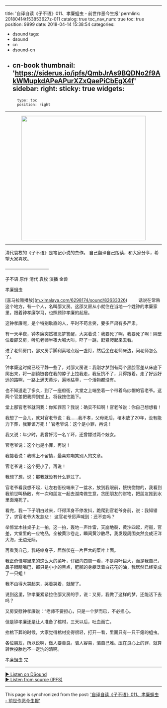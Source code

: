 
---
title: '自译自读《子不语》011、孝廉蛆虫 - 前世作恶今生报'
permlink: 20180414t153853627z-011
catalog: true
toc_nav_num: true
toc: true
position: 9999
date: 2018-04-14 15:38:54
categories:
- dsound
tags:
- dsound
- cn
- dsound-cn
- cn-book
thumbnail: 'https://siderus.io/ipfs/QmbJrAs9BQDNo2f9AkWMupkdAPeAPurXZxQaePiCbEgX4f'
sidebar:
    right:
        sticky: true
widgets:
    -
        type: toc
        position: right
---


<center><a href="https://dsound.audio/#!/@weisheng167388/20180414t153853627z-011"><img src="https://siderus.io/ipfs/QmbJrAs9BQDNo2f9AkWMupkdAPeAPurXZxQaePiCbEgX4f" width="400px"></a></center>
<hr>清代袁枚的《子不语》是笔记小说的杰作。 自己翻译自己朗读，和大家分享，希望大家喜欢。 

——————————

子不语
原作 清代 袁枚
演播 金兽

孝廉蛆虫 

[喜马拉雅播放](<a href="http://m.ximalaya.com/6298174/sound/82633326" target="_blank" rel="noopener noreferrer">m.ximalaya.com/6298174/sound/82633326</a>)
　　
话说在常熟这个地方，有一个人，名叫邵又房。这邵又房从小就住在当地一个姓钟的孝廉家里，跟着钟孝廉学习，也照顾钟孝廉的起居。

这钟孝廉呢，是个特别耿直的人，平时不苟言笑，要多严肃有多严肃。

有一天半夜，钟孝廉突然被恶梦警醒，大哭着说：我要死了啊，我要死了啊！隔壁住着邵又房，听见老师半夜大喊大叫，吓了一跳，赶紧爬起来去看。

进了老师房门，邵又房手脚利索地点起一盏灯，然后坐在老师床边，问老师怎么了。

钟孝廉这时候已经平静一些了，对邵又房说：我刚才梦到有两个黑脸官差从床底下爬出来，将一副锁链套在我的脖子上拉我走，我反抗不了，只得跟着。走了好远好远的路啊，一路上满天黄沙，遍地枯草，一个活物都没有。

也不知道走了多久，到了一座府衙，大堂之上端坐着一个带着乌纱帽的官老爷。这两个官差把我押到堂上，将我按住跪下。

堂上那官老爷就问我：你知罪否？我说：确实不知啊！官老爷说：你自己想想看！

我想了一会儿，就对官老爷说：我……我不孝，父母死后，棺木放了20年，没有能力下葬，我罪该万死！’
官老爷说：这个是小罪，再说！

我又说：年少时，我曾奸污一名丫环，还曾嫖过两个妓女。

官老爷说：这个也是小罪，再说！

我接着说：我嘴上不留情，最喜欢嘲笑别人的文章。

官老爷说：这个更小了，再说！

我想了想，说：那我就没有什么罪过了。

官老爷看我想不起，让左右衙役端来了一盆水，放到我眼前，恍恍惚惚的，我看到我前世叫杨敝，有一次和朋友一起去湖南做生意，贪图朋友的财物，把朋友推到水里面淹死了。

看完，我一下子明白过来，吓得浑身不停发抖，跪爬到官老爷身前，说：我知错了，求官老爷大发慈悲！
这官老爷厉声喊到：还不变吗？

举惊堂木往桌子上一拍，这一拍，轰地一声炸雷，天崩地裂，黄沙四起，府衙，官差，大堂里的一应物品，全被黄沙卷走，瞬间黄沙散尽，我发现周围突然变成汪洋大海，无边无际。

再看我自己，我蜷缩身子，居然伏在一片巨大的菜叶上面。

我正奇怪哪里来的这么大的菜叶，仔细向四周一看，不是菜叶巨大，而是我自己，鼻子眼睛嘴巴，都只是小小的黑点，肥腻的身躯泛着白花花的油，我居然已经变成了一只蛆！

我不由得大哭起来，哭着哭着，就醒了。

说到这里，钟孝廉紧紧拉住邵又房的手，说：又房，我做了这样的梦，还能活下去吗？

又房安慰钟孝廉说：“老师不要担心，只是一个梦而已，不必担心。

但是钟孝廉还是让人准备了棺材，三天以后，吐血而亡。

抬棺下葬的时候，大家觉得棺材变得很轻，打开一看，里面只有一只干瘪的蛆虫。

各位朋友，所以说啊，做人要善良。骗人容易，骗自己难。压在良心上的罪，就算转世投胎也不一定洗的清啊。

孝廉蛆虫  完
<hr>
      <a href="https://dsound.audio/#!/@weisheng167388/20180414t153853627z-011">► Listen on DSound</a><br>
      <a href="https://siderus.io/ipfs/QmPai1PtMo18kbEgDpTKojaNSM8uov5jX27XDYDq4C5Frz">► Listen from source (IPFS)</a>

- - -

This page is synchronized from the post: ['自译自读《子不语》011、孝廉蛆虫 - 前世作恶今生报'](https://steemit.com/@weisheng167388/20180414t153853627z-011)
